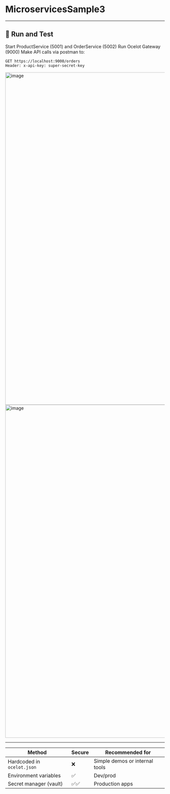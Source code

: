 # MicroservicesSample3

---

## 🚀 Run and Test

Start ProductService (5001) and OrderService (5002)
Run Ocelot Gateway (9000)
Make API calls via postman to:
```
GET https://localhost:9000/orders
Header: x-api-key: super-secret-key
```
<img width="1049" alt="image" src="https://github.com/user-attachments/assets/6e5ee435-46af-4154-b756-3024c81a18d4" />

<img width="1051" alt="image" src="https://github.com/user-attachments/assets/d62f55ad-e0ec-4386-a882-e02e8029677d" />

---

| Method                     | Secure | Recommended for                |
| -------------------------- | ------ | ------------------------------ |
| Hardcoded in `ocelot.json` | ❌     | Simple demos or internal tools |
| Environment variables      | ✅      | Dev/prod                       |
| Secret manager (vault)     | ✅✅     | Production apps                |
